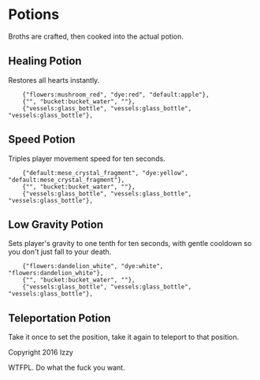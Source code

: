 Potions
=========

Broths are crafted, then cooked into the actual potion.


Healing Potion
---------
Restores all hearts instantly.

		{"flowers:mushroom_red", "dye:red", "default:apple"}, 
		{"", "bucket:bucket_water", ""},
		{"vessels:glass_bottle", "vessels:glass_bottle", "vessels:glass_bottle"},

		
Speed Potion
---------
Triples player movement speed for ten seconds.

		{"default:mese_crystal_fragment", "dye:yellow", "default:mese_crystal_fragment"}, 
		{"", "bucket:bucket_water", ""},
		{"vessels:glass_bottle", "vessels:glass_bottle", "vessels:glass_bottle"},

		
Low Gravity Potion
----------
Sets player's gravity to one tenth for ten seconds, with gentle cooldown so you don't just fall to your death.

		{"flowers:dandelion_white", "dye:white", "flowers:dandelion_white"}, 
		{"", "bucket:bucket_water", ""},
		{"vessels:glass_bottle", "vessels:glass_bottle", "vessels:glass_bottle"},
		
		

Teleportation Potion
----------
Take it once to set the position, take it again to teleport to that position.


Copyright 2016 Izzy

WTFPL. Do what the fuck you want.

